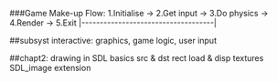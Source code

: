 ###Game Make-up Flow:
1.Initialise  ->  2.Get input   ->  3.Do physics  ->  4.Render  ->  5.Exit
                    |------------------------------------|

##subsyst interactive:
    graphics, 
    game logic, 
    user input

##chapt2: drawing in SDL
    basics
    src & dst rect
    load & disp textures
    SDL_image extension

